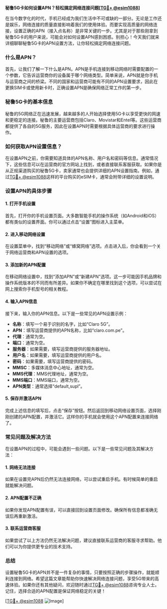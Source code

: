 **秘鲁5G卡如何设置APN？轻松搞定网络连接问题[[TG💪+ @esim1088](https://t.me/s/esim1088)]**

在当今数字化的时代，手机已经成为我们生活中不可或缺的一部分。无论是工作还是娱乐，网络连接的质量直接影响着我们的使用体验。而要实现高质量的网络连接，设置正确的APN（接入点名称）是非常关键的一步。尤其是对于那些刚拿到秘鲁5G卡的用户来说，可能会对如何设置APN感到困惑。别担心！今天我们就来详细聊聊秘鲁5G卡的APN设置方法，让你轻松搞定网络连接问题。

### 什么是APN？

首先，让我们了解一下什么是APN。APN是手机连接到移动网络时需要配置的一个参数，它告诉运营商你的设备属于哪个网络类型。简单来说，APN就是你手机与运营商之间的桥梁。不同的国家和运营商可能有不同的APN设置要求，因此在更换SIM卡或使用新卡时，正确设置APN是确保网络正常工作的第一步。

### 秘鲁5G卡的基本信息

秘鲁的5G网络正在迅速发展，越来越多的人开始选择使用5G卡以享受更快的网速和更稳定的连接。秘鲁的主要运营商包括Claro、Movistar和Entel等。这些运营商都提供了各自的5G服务，因此在设置APN时需要根据具体运营商的要求进行操作。

### 如何获取APN设置信息？

在设置APN之前，你需要知道具体的APN名称、用户名和密码等信息。通常情况下，这些信息可以在运营商的官方网站上找到，或者直接联系客服获取。如果你是从正规渠道购买的秘鲁5G卡，卖家通常也会提供详细的APN设置指南。例如，通过[TG💪+ @esim1088](https://t.me/s/esim1088)这样的平台购买的eSIM卡，通常会附带详细的设置说明。

### 设置APN的具体步骤

#### 1. 打开手机设置

首先，打开你的手机设置页面。大多数智能手机的操作系统（如Android和iOS）都有类似的设置界面。你可以通过点击“设置”图标进入主菜单。

#### 2. 进入移动网络设置

在设置菜单中，找到“移动网络”或“蜂窝网络”选项。点击进入后，你会看到一个关于网络运营商和APN设置的选项。

#### 3. 添加新的APN配置

在移动网络设置中，找到“添加APN”或“新建APN”选项。这一步可能因手机品牌和操作系统版本的不同而有所差异。如果你不确定在哪里找到这个选项，可以尝试在网上搜索你手机型号的相关教程。

#### 4. 输入APN信息

接下来，输入你的APN信息。以下是一些常见的APN设置示例：

- **名称**：填写一个易于识别的名字，比如“Claro 5G”。
- **APN**：填写运营商提供的APN名称，比如“claro.com.pe”。
- **代理**：通常为空。
- **端口**：通常为空。
- **服务器**：如果需要，填写运营商提供的服务器地址。
- **用户名**：如果需要，填写运营商提供的用户名。
- **密码**：如果需要，填写运营商提供的密码。
- **MMSC**：多媒体消息中心地址，通常为空。
- **MMS代理**：MMS代理地址，通常为空。
- **MMS端口**：MMS端口，通常为空。
- **APN类型**：通常选择“default,supl”。

#### 5. 保存并激活APN

完成上述信息的填写后，点击“保存”按钮。然后返回到移动网络设置页面，选择刚刚创建的APN配置，并激活它。这样你的手机就会使用这个APN配置来连接网络了。

### 常见问题及解决方法

在设置APN的过程中，可能会遇到一些问题。以下是一些常见问题及其解决方法：

#### 1. 网络无法连接

如果在设置完APN后仍然无法连接网络，可以尝试重启手机。有时候简单的重启就能解决问题。

#### 2. APN配置不正确

如果你发现APN配置有误，可以直接回到设置页面修改。确保所有信息都准确无误后再重新激活。

#### 3. 联系运营商客服

如果尝试了以上方法仍然无法解决问题，建议直接联系运营商的客服寻求帮助。他们可以为你提供更专业的技术支持。

### 总结

设置秘鲁5G卡的APN并不是一件复杂的事情，只要按照正确的步骤操作，就能顺利连接到网络。希望这篇文章能帮助你快速解决网络连接问题，享受5G带来的高速体验。如果你还有其他疑问，欢迎随时通过[TG💪+ @esim1088](https://t.me/s/esim1088)咨询专业人士。记住，选择合适的APN配置是保证网络稳定的关键！

[[TG💪+ @esim1088](https://t.me/s/esim1088) ![Image](https://i.postimg.cc/4NQfJmqS/Snipaste-2025-05-13-00-14-12.png)]
